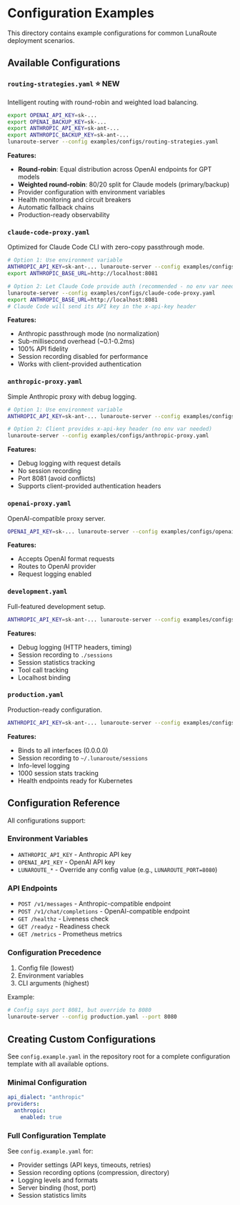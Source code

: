# Configuration Examples

This directory contains example configurations for common LunaRoute deployment scenarios.

## Available Configurations

### `routing-strategies.yaml` ⭐ NEW
Intelligent routing with round-robin and weighted load balancing.

```bash
export OPENAI_API_KEY=sk-...
export OPENAI_BACKUP_KEY=sk-...
export ANTHROPIC_API_KEY=sk-ant-...
export ANTHROPIC_BACKUP_KEY=sk-ant-...
lunaroute-server --config examples/configs/routing-strategies.yaml
```

**Features:**
- **Round-robin**: Equal distribution across OpenAI endpoints for GPT models
- **Weighted round-robin**: 80/20 split for Claude models (primary/backup)
- Provider configuration with environment variables
- Health monitoring and circuit breakers
- Automatic fallback chains
- Production-ready observability

### `claude-code-proxy.yaml`
Optimized for Claude Code CLI with zero-copy passthrough mode.

```bash
# Option 1: Use environment variable
ANTHROPIC_API_KEY=sk-ant-... lunaroute-server --config examples/configs/claude-code-proxy.yaml
export ANTHROPIC_BASE_URL=http://localhost:8081

# Option 2: Let Claude Code provide auth (recommended - no env var needed)
lunaroute-server --config examples/configs/claude-code-proxy.yaml
export ANTHROPIC_BASE_URL=http://localhost:8081
# Claude Code will send its API key in the x-api-key header
```

**Features:**
- Anthropic passthrough mode (no normalization)
- Sub-millisecond overhead (~0.1-0.2ms)
- 100% API fidelity
- Session recording disabled for performance
- Works with client-provided authentication

### `anthropic-proxy.yaml`
Simple Anthropic proxy with debug logging.

```bash
# Option 1: Use environment variable
ANTHROPIC_API_KEY=sk-ant-... lunaroute-server --config examples/configs/anthropic-proxy.yaml

# Option 2: Client provides x-api-key header (no env var needed)
lunaroute-server --config examples/configs/anthropic-proxy.yaml
```

**Features:**
- Debug logging with request details
- No session recording
- Port 8081 (avoid conflicts)
- Supports client-provided authentication headers

### `openai-proxy.yaml`
OpenAI-compatible proxy server.

```bash
OPENAI_API_KEY=sk-... lunaroute-server --config examples/configs/openai-proxy.yaml
```

**Features:**
- Accepts OpenAI format requests
- Routes to OpenAI provider
- Request logging enabled

### `development.yaml`
Full-featured development setup.

```bash
ANTHROPIC_API_KEY=sk-ant-... lunaroute-server --config examples/configs/development.yaml
```

**Features:**
- Debug logging (HTTP headers, timing)
- Session recording to `./sessions`
- Session statistics tracking
- Tool call tracking
- Localhost binding

### `production.yaml`
Production-ready configuration.

```bash
ANTHROPIC_API_KEY=sk-ant-... lunaroute-server --config examples/configs/production.yaml
```

**Features:**
- Binds to all interfaces (0.0.0.0)
- Session recording to `~/.lunaroute/sessions`
- Info-level logging
- 1000 session stats tracking
- Health endpoints ready for Kubernetes

## Configuration Reference

All configurations support:

### Environment Variables
- `ANTHROPIC_API_KEY` - Anthropic API key
- `OPENAI_API_KEY` - OpenAI API key
- `LUNAROUTE_*` - Override any config value (e.g., `LUNAROUTE_PORT=8080`)

### API Endpoints
- `POST /v1/messages` - Anthropic-compatible endpoint
- `POST /v1/chat/completions` - OpenAI-compatible endpoint
- `GET /healthz` - Liveness check
- `GET /readyz` - Readiness check
- `GET /metrics` - Prometheus metrics

### Configuration Precedence
1. Config file (lowest)
2. Environment variables
3. CLI arguments (highest)

Example:
```bash
# Config says port 8081, but override to 8080
lunaroute-server --config production.yaml --port 8080
```

## Creating Custom Configurations

See `config.example.yaml` in the repository root for a complete configuration template with all available options.

### Minimal Configuration

```yaml
api_dialect: "anthropic"
providers:
  anthropic:
    enabled: true
```

### Full Configuration Template

See `config.example.yaml` for:
- Provider settings (API keys, timeouts, retries)
- Session recording options (compression, directory)
- Logging levels and formats
- Server binding (host, port)
- Session statistics limits
